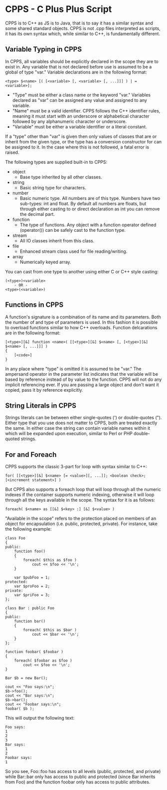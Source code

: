 CPPS - C Plus Plus Script
=========================

CPPS is to C++ as JS is to Java, that is to say it has a similar syntax and some
shared standard objects. CPPS is not .cpp files interpreted as scripts, it has
its own syntax which, while similar to C++, is fundamentally different.


Variable Typing in CPPS
-----------------------

In CPPS, all variables should be explicitly declared in the scope they are to
exist in. Any variable that is not declared before use is assumed to be a global
of type "var." Variable declarations are in the following format:

    <type> $<name> [( [<variable> [, <variable> [, ...]]] ) | = <variable>];

  * "Type" must be either a class name or the keyword "var." Variables declared
    as "var" can be assigned any value and assigned to any variable.
  * "Name" must be a valid identifier. CPPS follows the C++ identifier rules,
    meaning it must start with an underscore or alphabetical character followed
    by any alphanumeric character or underscore.
  * "Variable" must be either a variable identifier or a literal constant.

If a "type" other than "var" is given then only values of classes that are or
inherit from the given type, or the type has a conversion constructor for can be
assigned to it. In the case where this is not followed, a fatal error is raised.

The following types are supplied built-in to CPPS:
  * object
    - Base type inherited by all other classes.
  * string
    - Basic string type for characters.
  * number
    - Basic numeric type. All numbers are of this type. Numbers have two
      sub-types: int and float. By default all numbers are floats, but through
      either casting to or direct declaration as int you can remove the decimal
      part.
  * function
    - The type of functions. Any object with a function operator defined
      (operator()) can be safely cast to the function type.
  * stream
    - All IO classes inherit from this class.
  * file
    - Enhanced stream class used for file reading/writing.
  * array
    - Numerically keyed array.

You can cast from one type to another using either C or C++ style casting:

    (<type>)<variable> 
        - OR -
    <type>(<variable>)


Functions in CPPS
-----------------

A function's signature is a combination of its name and its parameters. Both the
number of and type of parameters is used. In this fashion it is possible to
overload functions similar to how C++ overloads. Function delcarations are in
the following format:

    [<type>][&] function <name>( [[<type>][&] $<name> [, [<type>][&] $<name> [, ...]]] )
    {
        [<code>]
    }

In any place where "type" is omitted it is assumed to be "var." The ampersand
operator in the parameter list indicates that the variable will be based by
reference instead of by value to the function. CPPS will not do any implicit
referencing ever. If you are passing a large object and don't want it copied,
pass it by reference explicitly.


String Literals in CPPS
---------------

Strings literals can be between either single-quotes (') or double-quotes (").
Either type that you use does not matter to CPPS, both are treated exactly the
same. In either case the string can contain variable names within it which will
be expanded upon execution, similar to Perl or PHP double-quoted strings.


For and Foreach
---------------

CPPS supports the classic 3-part for loop with syntax similar to C++:

    for( [[<type>][&] $<name> [= <value>][, ...]]; <boolean check>; [<increment statement>] )

But CPPS also supports a foreach loop that will loop through all the numeric
indexes if the container supports numeric indexing, otherwise it will loop
through all the keys available in the scope. The syntax for it is as follows:

    foreach( $<name> as [[&] $<key> :] [&] $<value> )

"Available in the scope" refers to the protection placed on members of an object
for encapsulation (i.e. public, protected, private). For instance, take the
following example:

    class Foo
    {
    public:
        function foo()
        {
            foreach( $this as $foo )
                cout << $foo << '\n';
        }

        var $pubFoo = 1;
    protected:
        var $proFoo = 2;
    private:
        var $priFoo = 3;
    };

    class Bar : public Foo
    {
    public:
        function bar()
        {
            foreach( $this as $bar )
                cout << $bar << '\n';
        }
    };
    
    function foobar( $foobar )
    {
        foreach( $foobar as $foo )
            cout << $foo << '\n';
    }

    Bar $b = new Bar();

    cout << "Foo says:\n";
    $b->foo();
    cout << "Bar says:\n";
    $b->bar();
    cout << "Foobar says:\n";
    foobar( $b );

This will output the following text:

    Foo says:
    1
    2
    3
    Bar says:
    1
    2
    Foobar says:
    1

So you see, Foo::foo has access to all levels (public, protected, and private)
while Bar::bar only has access to public and protected (since Bar inherits from
Foo) and the function foobar only has access to public attributes.

